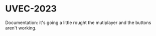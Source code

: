 # UVEC-2023

Documentation:
 it's going a little rought the mutiplayer and the buttons aren't working.